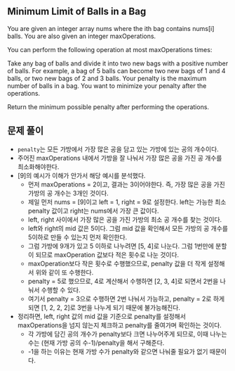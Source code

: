 ## Minimum Limit of Balls in a Bag

You are given an integer array nums where the ith bag contains nums[i] balls. You are also given an integer maxOperations.

You can perform the following operation at most maxOperations times:

Take any bag of balls and divide it into two new bags with a positive number of balls.
For example, a bag of 5 balls can become two new bags of 1 and 4 balls, or two new bags of 2 and 3 balls.
Your penalty is the maximum number of balls in a bag. You want to minimize your penalty after the operations.

Return the minimum possible penalty after performing the operations.

## 문제 풀이
- `penalty`는 모든 가방에서 가장 많은 공을 담고 있는 가방에 있는 공의 개수이다.
- 주어진 maxOperations 내에서 가방을 잘 나눠서 가장 많은 공을 가진 공 개수를 최소화해야한다.
- [9]의 예시가 이해가 안가서 해당 예시를 분석했다.
  - 먼저 maxOperations = 2이고, 결과는 3이어야한다. 즉, 가장 많은 공을 가진 가방의 공 개수는 3개인 것이다.
  - 제일 먼저 nums = [9]이고 left = 1, right = 9로 설정한다. left는 가능한 최소 penalty 값이고 right는 nums에서 가장 큰 값이다.
  - left, right 사이에서 가장 많은 공을 가진 가방의 최소 공 개수를 찾는 것이다.
  - left와 right의 mid 값은 5이다. 그럼 mid 값을 확인해서 모든 가방의 공 개수를 5이하로 만들 수 있는지 먼저 확인한다.
  - 그럼 가방에 9개가 있고 5 이하로 나누려면 [5, 4]로 나눈다. 그럼 1번만에 분할이 되므로 maxOperation 값보다 적은 횟수로 나눈 것이다.
  - maxOperation보다 작은 횟수로 수행했으므로, penalty 값을 더 작게 설정해서 위와 같이 또 수행한다.
  - penalty = 5로 했으므로, 4로 계산해서 수행하면 [2, 3, 4]로 되면서 2번을 나눠서 수행할 수 있다.
  - 여기서 penalty = 3으로 수행하면 2번 나눠서 가능하고, penalty = 2로 하게되면 [1, 2, 2, 2]로 3번을 나누게 되기 때문에 불가능해진다.
- 정리하면, left, right 값의 mid 값을 기준으로 penalty를 설정해서 maxOperations을 넘지 않는지 체크하고 penalty를 줄여가며 확인하는 것이다.
  - 각 가방에 담긴 공의 개수가 penalty보다 크면 나누어주게 되므로, 이때 나누는 수는 (현재 가방 공의 수-1)/penalty을 해서 구해준다.
  - -1을 하는 이유는 현재 가방 수가 penalty와 같으면 나눠줄 필요가 없기 때문이다.